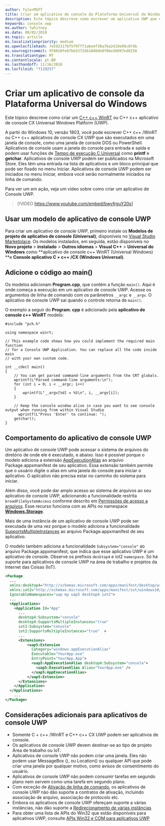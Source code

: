 ```yaml
---
author: TylerMSFT
title: Criar um aplicativo de console da Plataforma Universal do Windows
description: Este tópico descreve como escrever um aplicativo UWP que é executado em uma janela do console.
keywords: console uwp
ms.author: twhitney
ms.date: 08/02/2018
ms.topic: article
ms.localizationpriority: medium
ms.openlocfilehash: 7e5923176f5f9fff1a6e4f30a7ba2419e99c074b
ms.sourcegitcommit: 9f8010fe67bb3372db1840de9f0be36097ed6258
ms.translationtype: MT
ms.contentlocale: pt-BR
ms.lasthandoff: 11/16/2018
ms.locfileid: "7119257"
---
```

# <a name="create-a-universal-windows-platform-console-app"></a>Criar um aplicativo de console da Plataforma Universal do Windows

Este tópico descreve como criar um [C++ c++ WinRT](/windows/uwp/cpp-and-winrt-apis/intro-to-using-cpp-with-winrt) ou C++ c++ aplicativo de console CX Universal Windows Platform (UWP).

A partir do Windows 10, versão 1803, você pode escrever C++ c++ /WinRT ou C++ c++ aplicativos de console CX UWP que são executados em uma janela de console, como uma janela de console DOS ou PowerShell. Aplicativos de console usam a janela do console para entrada e saída e podem usar funções de [Tempo de execução C Universal](/cpp/c-runtime-library/reference/crt-alphabetical-function-reference) como **printf** e **getchar**. Aplicativos de console UWP podem ser publicados na Microsoft Store. Eles têm uma entrada na lista de aplicativos e um bloco principal que pode ser fixado no menu Iniciar. Aplicativos de console UWP podem ser iniciados no menu Iniciar, embora você serão normalmente iniciados na linha de comando.

Para ver um em ação, veja um vídeo sobre como criar um aplicativo de Console UWP.

> [!VIDEO https://www.youtube.com/embed/bwvfrguY20s]

## <a name="use-a-uwp-console-app-template"></a>Usar um modelo de aplicativo de console UWP 

Para criar um aplicativo de console UWP, primeiro instale os **Modelos de projeto de aplicativo de console (Universal)**, disponíveis no [Visual Studio Marketplace](https://marketplace.visualstudio.com/items?itemName=AndrewWhitechapelMSFT.ConsoleAppUniversal). Os modelos instalados, em seguida, estão disponíveis no **Novo projeto** > **instalado** > **Outros idiomas** > **Visual C++** > **Universal do Windows** como **aplicativo de console c++ WinRT (Universal Windows) **e **Console aplicativo C + c++ /CX (Windows Universal)**.

## <a name="add-your-code-to-main"></a>Adicione o código ao main()

Os modelos adicionam **Program.cpp**, que contém a função `main()`. Aqui é onde começa a execução em um aplicativo de console UWP. Acesse os argumentos de linha de comando com os parâmetros `__argc` e `__argv`. O aplicativo de console UWP sai quando o controle retorna de `main()`.

O exemplo a seguir do **Program. cpp** é adicionado pela **aplicativo de console c++ WinRT** modelo:

```cppwinrt
#include "pch.h"

using namespace winrt;

// This example code shows how you could implement the required main function
// for a Console UWP Application. You can replace all the code inside main
// with your own custom code.

int __cdecl main()
{
    // You can get parsed command-line arguments from the CRT globals.
    wprintf(L"Parsed command-line arguments:\n");
    for (int i = 0; i < __argc; i++)
    {
        wprintf(L"__argv[%d] = %S\n", i, __argv[i]);
    }

    // Keep the console window alive in case you want to see console output when running from within Visual Studio
      wprintf(L"Press 'Enter' to continue: ");
    getchar();
}
```

## <a name="uwp-console-app-behavior"></a>Comportamento do aplicativo de console UWP

Um aplicativo de console UWP pode acessar o sistema de arquivos do diretório de onde ele é executado, e abaixo. Isso é possível porque o modelo adiciona a extensão [AppExecutionAlias](https://docs.microsoft.com/uwp/schemas/appxpackage/uapmanifestschema/element-uap5-appexecutionalias) ao arquivo Package.appxmanifest de seu aplicativo. Essa extensão também permite que o usuário digite o alias em uma janela do console para iniciar o aplicativo. O aplicativo não precisa estar no caminho do sistema para iniciar.

Além disso, você pode dar amplo acesso ao sistema de arquivos ao seu aplicativo de console UWP, adicionando a funcionalidade restrita `broadFileSystemAccess` conforme descrito em [Permissões de acesso a arquivos](https://docs.microsoft.com/windows/uwp/files/file-access-permissions). Esse recurso funciona com as APIs no namespace [**Windows.Storage**](https://msdn.microsoft.com/library/windows/apps/BR227346).

Mais de uma instância de um aplicativo de console UWP pode ser executada de uma vez porque o modelo adiciona a funcionalidade [SupportsMultipleInstances](multi-instance-uwp.md) ao arquivo Package.appxmanifest de seu aplicativo.

O modelo também adiciona a funcionalidade `Subsystem="console"` ao arquivo Package.appxmanifest, que indica que esse aplicativo UWP é um aplicativo de console. Observe os prefixos `desktop4` e iot2 `namespace`. Só há suporte para aplicativos de console UWP na área de trabalho e projetos da Internet das Coisas (IoT).

```xml
<Package
  ...
  xmlns:desktop4="http://schemas.microsoft.com/appx/manifest/desktop/windows10/4" 
  xmlns:iot2="http://schemas.microsoft.com/appx/manifest/iot/windows10/2" 
  IgnorableNamespaces="uap mp uap5 desktop4 iot2">
  ...
  <Applications>
    <Application Id="App"
      ...
      desktop4:Subsystem="console" 
      desktop4:SupportsMultipleInstances="true" 
      iot2:Subsystem="console" 
      iot2:SupportsMultipleInstances="true"  >
      ...
      <Extensions>
          <uap5:Extension 
            Category="windows.appExecutionAlias" 
            Executable="YourApp.exe" 
            EntryPoint="YourApp.App">
            <uap5:AppExecutionAlias desktop4:Subsystem="console">
              <uap5:ExecutionAlias Alias="YourApp.exe" />
            </uap5:AppExecutionAlias>
          </uap5:Extension>
      </Extensions>
    </Application>
  </Applications>
    ...
</Package>
```

## <a name="additional-considerations-for-uwp-console-apps"></a>Considerações adicionais para aplicativos de console UWP

- Somente C + c++ /WinRT e C++ c++ CX UWP podem ser aplicativos de console.
- Os aplicativos de console UWP devem destinar-se ao tipo de projeto Área de trabalho ou IoT.
- Aplicativos de console UWP não podem criar uma janela. Eles não podem usar MessageBox (), ou Location() ou qualquer API que pode criar uma janela por qualquer motivo, como avisos de consentimento do usuário.
- Aplicativos de console UWP não podem consumir tarefas em segundo plano nem servem como uma tarefa em segundo plano.
- Com exceção de [Ativação de linha de comando](https://blogs.windows.com/buildingapps/2017/07/05/command-line-activation-universal-windows-apps/#5YJUzjBoXCL4MhAe.97), os aplicativos de console UWP não dão suporte a contratos de ativação, incluindo associação de arquivo, associação de protocolo etc.
- Embora os aplicativos de console UWP ofereçam suporte a várias instâncias, não dão suporte a [Redirecionamento de várias instâncias](multi-instance-uwp.md)
- Para obter uma lista de APIs do Win32 que estão disponíveis para aplicativos UWP, consulte [APIs Win32 e COM para aplicativos UWP](https://docs.microsoft.com/uwp/win32-and-com/win32-and-com-for-uwp-apps)